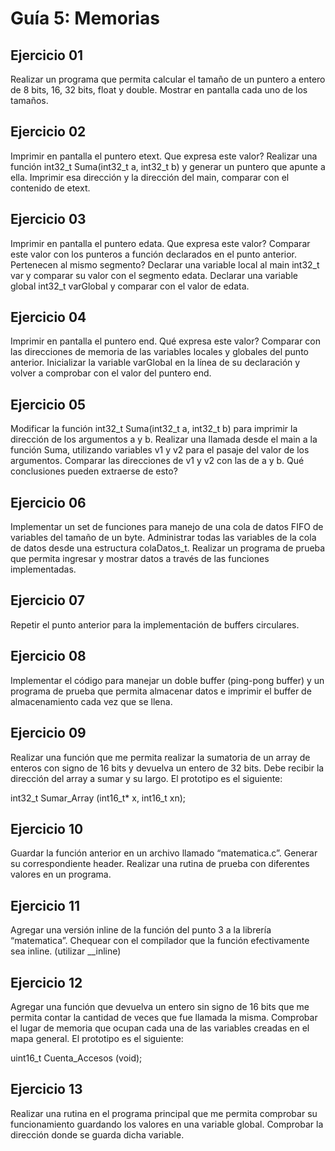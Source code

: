 # Guía 5: Memorias

## Ejercicio 01 
Realizar un programa que permita calcular el tamaño de un puntero a entero de 8 bits,
16, 32 bits, float y double. Mostrar en pantalla cada uno de los tamaños.
## Ejercicio 02
Imprimir en pantalla el puntero etext. Que expresa este valor? Realizar una función
int32_t Suma(int32_t a, int32_t b) y generar un puntero que apunte a ella. Imprimir esa
dirección y la dirección del main, comparar con el contenido de etext.

## Ejercicio 03
Imprimir en pantalla el puntero edata. Que expresa este valor? Comparar este valor con
los punteros a función declarados en el punto anterior. Pertenecen al mismo segmento?
Declarar una variable local al main int32_t var y comparar su valor con el segmento
edata. Declarar una variable global int32_t varGlobal y comparar con el valor de edata.

## Ejercicio 04
Imprimir en pantalla el puntero end. Qué expresa este valor? Comparar con las
direcciones de memoria de las variables locales y globales del punto anterior. Inicializar
la variable varGlobal en la línea de su declaración y volver a comprobar con el valor del
puntero end.

## Ejercicio 05
Modificar la función int32_t Suma(int32_t a, int32_t b) para imprimir la dirección de los
argumentos a y b. Realizar una llamada desde el main a la función Suma, utilizando
variables v1 y v2 para el pasaje del valor de los argumentos. Comparar las direcciones
de v1 y v2 con las de a y b. Qué conclusiones pueden extraerse de esto?

## Ejercicio 06
Implementar un set de funciones para manejo de una cola de datos FIFO de variables
del tamaño de un byte. Administrar todas las variables de la cola de datos desde una
estructura colaDatos_t. Realizar un programa de prueba que permita ingresar y mostrar
datos a través de las funciones implementadas.

## Ejercicio 07
Repetir el punto anterior para la implementación de buffers circulares.

## Ejercicio 08
Implementar el código para manejar un doble buffer (ping-pong buffer) y un programa
de prueba que permita almacenar datos e imprimir el buffer de almacenamiento cada
vez que se llena.

## Ejercicio 09
Realizar una función que me permita realizar la sumatoria de un array de enteros con
signo de 16 bits y devuelva un entero de 32 bits. Debe recibir la dirección del array a
sumar y su largo. El prototipo es el siguiente:

int32_t Sumar_Array (int16_t* x, int16_t xn);

## Ejercicio 10
Guardar la función anterior en un archivo llamado “matematica.c”. Generar su
correspondiente header. Realizar una rutina de prueba con diferentes valores en un
programa.

## Ejercicio 11
Agregar una versión inline de la función del punto 3 a la librería “matematica”. Chequear
con el compilador que la función efectivamente sea inline. (utilizar __inline)

## Ejercicio 12
Agregar una función que devuelva un entero sin signo de 16 bits que me permita contar
la cantidad de veces que fue llamada la misma. Comprobar el lugar de memoria que
ocupan cada una de las variables creadas en el mapa general. El prototipo es el
siguiente:

uint16_t Cuenta_Accesos (void);

## Ejercicio 13
Realizar una rutina en el programa principal que me permita comprobar su
funcionamiento guardando los valores en una variable global. Comprobar la dirección
donde se guarda dicha variable.
